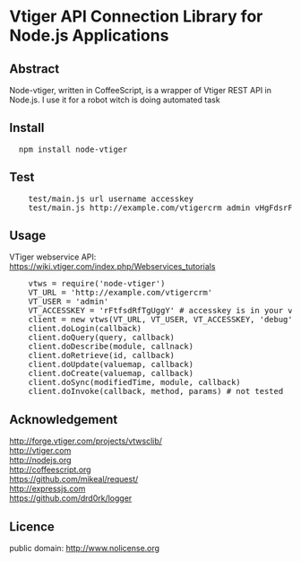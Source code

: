 # Vtiger API Connection Library for Node.js Applications

## Abstract

Node-vtiger, written in CoffeeScript, is a wrapper of Vtiger REST API in Node.js.
I use it for a robot witch is doing automated task

## Install

<pre>
  npm install node-vtiger
</pre>


## Test

<pre>
    test/main.js url username accesskey
    test/main.js http://example.com/vtigercrm admin vHgFdsrFrdRdfR
</pre>

## Usage

VTiger webservice API: https://wiki.vtiger.com/index.php/Webservices_tutorials<br />

<pre>
    vtws = require('node-vtiger')
    VT_URL = 'http://example.com/vtigercrm'
    VT_USER = 'admin'
    VT_ACCESSKEY = 'rFtfsdRfTgUggY' # accesskey is in your vtiger user preferences
    client = new vtws(VT_URL, VT_USER, VT_ACCESSKEY, 'debug')
    client.doLogin(callback)
    client.doQuery(query, callback)
    client.doDescribe(module, callnack)
    client.doRetrieve(id, callback)
    client.doUpdate(valuemap, callback)
    client.doCreate(valuemap, callback)
    client.doSync(modifiedTime, module, callback)
    client.doInvoke(callback, method, params) # not tested
</pre>

## Acknowledgement

http://forge.vtiger.com/projects/vtwsclib/ <br />
http://vtiger.com <br />
http://nodejs.org <br />
http://coffeescript.org <br />
https://github.com/mikeal/request/ <br />
http://expressjs.com <br />
https://github.com/drd0rk/logger <br />

## Licence

public domain: http://www.nolicense.org
